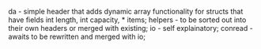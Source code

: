 da - simple header that adds dynamic array functionality for structs that have fields int length, int capacity, <T>* items;
helpers - to be sorted out into their own headers or merged with existing;
io - self explainatory;
conread - awaits to be rewritten and merged with io;
